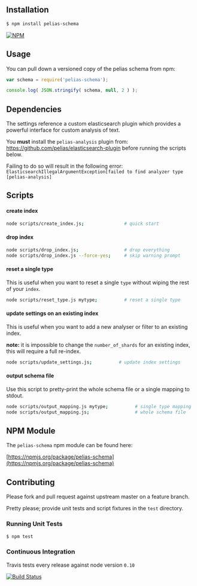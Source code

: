 ## Installation

```bash
$ npm install pelias-schema
```

[![NPM](https://nodei.co/npm/pelias-schema.png?downloads=true&stars=true)](https://nodei.co/npm/pelias-schema)

## Usage

You can pull down a versioned copy of the pelias schema from npm:

```javascript
var schema = require('pelias-schema');

console.log( JSON.stringify( schema, null, 2 ) );
```

## Dependencies

The settings reference a custom elasticsearch plugin which provides a powerful interface for custom analysis of text.

You **must** install the `pelias-analysis` plugin from: https://github.com/pelias/elasticsearch-plugin before running the scripts below.

Failing to do so will result in the following error: ```ElasticsearchIllegalArgumentException[failed to find analyzer type [pelias-analysis]```

## Scripts

#### create index

```bash
node scripts/create_index.js;               # quick start
```

#### drop index

```bash
node scripts/drop_index.js;                 # drop everything
node scripts/drop_index.js --force-yes;     # skip warning prompt
```

#### reset a single type

This is useful when you want to reset a single `type` without wiping the rest of your `index`.

```bash
node scripts/reset_type.js mytype;          # reset a single type
```

#### update settings on an existing index

This is useful when you want to add a new analyser or filter to an existing index.

**note:** it is impossible to change the `number_of_shards` for an existing index, this will require a full re-index.

```bash
node scripts/update_settings.js;          # update index settings
```

#### output schema file

Use this script to pretty-print the whole schema file or a single mapping to stdout.

```bash
node scripts/output_mapping.js mytype;          # single type mapping
node scripts/output_mapping.js;                 # whole schema file
```

## NPM Module

The `pelias-schema` npm module can be found here:

[https://npmjs.org/package/pelias-schema](https://npmjs.org/package/pelias-schema)

## Contributing

Please fork and pull request against upstream master on a feature branch.

Pretty please; provide unit tests and script fixtures in the `test` directory.

### Running Unit Tests

```bash
$ npm test
```

### Continuous Integration

Travis tests every release against node version `0.10`

[![Build Status](https://travis-ci.org/pelias/schema.png?branch=master)](https://travis-ci.org/pelias/schema)
